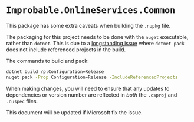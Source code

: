 # `Improbable.OnlineServices.Common`

This package has some extra caveats when building the `.nupkg` file.

The packaging for this project needs to be done with the `nuget` executable, rather than `dotnet`. This is due to a [longstanding issue](https://github.com/nuget/home/issues/3891) where `dotnet pack` does not include referenced projects in the build.

The commands to build and pack:

```bash
dotnet build /p:Configuration=Release
nuget pack -Prop Configuration=Release -IncludeReferencedProjects
```

When making changes, you will need to ensure that any updates to dependencies or version number are reflected in _both_ the `.csproj` and `.nuspec` files.

This document will be updated if Microsoft fix the issue.

